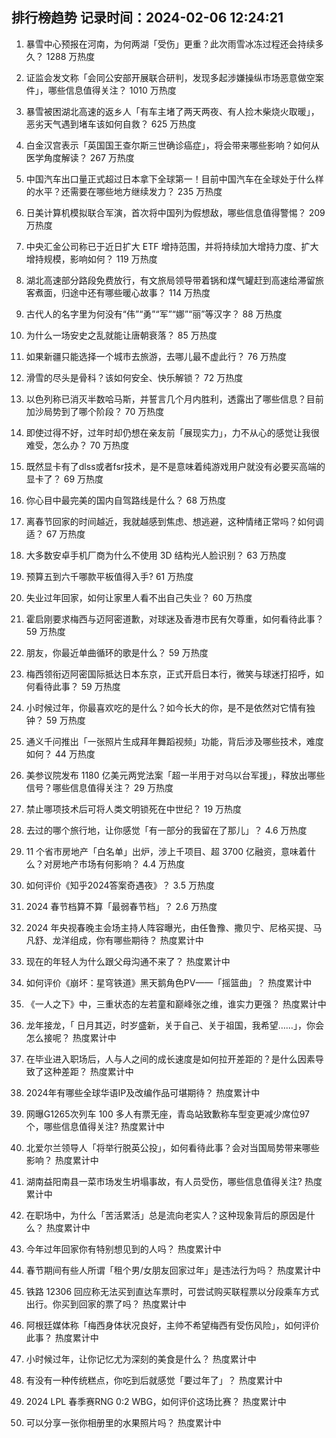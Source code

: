 
## 排行榜趋势 记录时间：2024-02-06 12:24:21
  
  1. 暴雪中心预报在河南，为何两湖「受伤」更重？此次雨雪冰冻过程还会持续多久？ 1288 万热度
    
  2. 证监会发文称「会同公安部开展联合研判，发现多起涉嫌操纵市场恶意做空案件」，哪些信息值得关注？ 1010 万热度
    
  3. 暴雪被困湖北高速的返乡人「有车主堵了两天两夜、有人捡木柴烧火取暖」，恶劣天气遇到堵车该如何自救？ 625 万热度
    
  4. 白金汉宫表示「英国国王查尔斯三世确诊癌症」，将会带来哪些影响？如何从医学角度解读？ 267 万热度
    
  5. 中国汽车出口量正式超过日本拿下全球第一！目前中国汽车在全球处于什么样的水平？还需要在哪些地方继续发力？ 235 万热度
    
  6. 日美计算机模拟联合军演，首次将中国列为假想敌，哪些信息值得警惕？ 209 万热度
    
  7. 中央汇金公司称已于近日扩大 ETF 增持范围，并将持续加大增持力度、扩大增持规模，影响如何？ 119 万热度
    
  8. 湖北高速部分路段免费放行，有文旅局领导带着锅和煤气罐赶到高速给滞留旅客煮面，归途中还有哪些暖心故事？ 114 万热度
    
  9. 古代人的名字里为何没有“伟”“勇”“军”“娜”“丽”等汉字？ 88 万热度
    
  10. 为什么一场安史之乱就能让唐朝衰落？ 85 万热度
    
  11. 如果新疆只能选择一个城市去旅游，去哪儿最不虚此行？ 76 万热度
    
  12. 滑雪的尽头是骨科？该如何安全、快乐解锁？ 72 万热度
    
  13. 以色列称已消灭半数哈马斯，并誓言几个月内胜利，透露出了哪些信息？目前加沙局势到了哪个阶段？ 70 万热度
    
  14. 即使过得不好，过年时却仍想在亲友前「展现实力」，力不从心的感觉让我很难受，怎么办？ 70 万热度
    
  15. 既然显卡有了dlss或者fsr技术，是不是意味着纯游戏用户就没有必要买高端的显卡了？ 69 万热度
    
  16. 你心目中最完美的国内自驾路线是什么？ 68 万热度
    
  17. 离春节回家的时间越近，我就越感到焦虑、想逃避，这种情绪正常吗？如何调适？ 67 万热度
    
  18. 大多数安卓手机厂商为什么不使用 3D 结构光人脸识别？ 63 万热度
    
  19. 预算五到六千哪款平板值得入手? 61 万热度
    
  20. 失业过年回家，如何让家里人看不出自己失业？ 60 万热度
    
  21. 霍启刚要求梅西与迈阿密道歉，对球迷及香港市民有欠尊重，如何看待此事？ 59 万热度
    
  22. 朋友，你最近单曲循环的歌是什么？ 59 万热度
    
  23. 梅西领衔迈阿密国际抵达日本东京，正式开启日本行，微笑与球迷打招呼，如何看待此事？ 59 万热度
    
  24. 小时候过年，你最喜欢吃的是什么？如今长大的你，是不是依然对它情有独钟？ 59 万热度
    
  25. 通义千问推出「一张照片生成拜年舞蹈视频」功能，背后涉及哪些技术，难度如何？ 44 万热度
    
  26. 美参议院发布 1180 亿美元两党法案「超一半用于对乌以台军援」，释放出哪些信号？哪些信息值得关注？ 29 万热度
    
  27. 禁止哪项技术后可将人类文明锁死在中世纪？ 19 万热度
    
  28. 去过的哪个旅行地，让你感觉「有一部分的我留在了那儿」？ 4.6 万热度
    
  29. 11 个省市房地产「白名单」出炉，涉上千项目、超 3700 亿融资，意味着什么？对房地产市场有何影响？ 4.4 万热度
    
  30. 如何评价《知乎2024答案奇遇夜》？ 3.5 万热度
    
  31. 2024 春节档算不算「最弱春节档」？ 2.6 万热度
    
  32. 2024 年央视春晚主会场主持人阵容曝光，由任鲁豫、撒贝宁、尼格买提、马凡舒、龙洋组成，你有哪些期待？ 热度累计中
    
  33. 现在的年轻人为什么跟父母沟通不来了？ 热度累计中
    
  34. 如何评价《崩坏：星穹铁道》黑天鹅角色PV——「摇篮曲」？ 热度累计中
    
  35. 《一人之下》中，三重状态的左若童和巅峰张之维，谁实力更强？ 热度累计中
    
  36. 龙年接龙，「 日月其迈，时岁盛新，关于自己、关于祖国，我希望……」，你会怎么接呢？ 热度累计中
    
  37. 在毕业进入职场后，人与人之间的成长速度是如何拉开差距的？是什么因素导致了这种差距？ 热度累计中
    
  38. 2024年有哪些全球华语IP及改编作品可堪期待？ 热度累计中
    
  39. 网曝G1265次列车 100 多人有票无座，青岛站致歉称车型变更减少席位97个，哪些信息值得关注? 热度累计中
    
  40. 北爱尔兰领导人「将举行脱英公投」，如何看待此事？会对当国局势带来哪些影响？ 热度累计中
    
  41. 湖南益阳南县一菜市场发生坍塌事故，有人员受伤，哪些信息值得关注? 热度累计中
    
  42. 在职场中，为什么「苦活累活」总是流向老实人？这种现象背后的原因是什么？ 热度累计中
    
  43. 今年过年回家你有特别想见到的人吗？ 热度累计中
    
  44. 春节期间有些人所谓「租个男/女朋友回家过年」是违法行为吗？ 热度累计中
    
  45. 铁路 12306 回应称无法买到直达车票时，可尝试购买联程票以分段乘车方式出行。你买到回家的票了吗？ 热度累计中
    
  46. 阿根廷媒体称「梅西身体状况良好，主帅不希望梅西有受伤风险」，如何评价此事？ 热度累计中
    
  47. 小时候过年，让你记忆尤为深刻的美食是什么？ 热度累计中
    
  48. 有没有一种传统糕点，你吃到后就感觉「要过年了」？ 热度累计中
    
  49. 2024 LPL 春季赛RNG 0:2 WBG，如何评价这场比赛？ 热度累计中
    
  50. 可以分享一张你相册里的水果照片吗？ 热度累计中
    